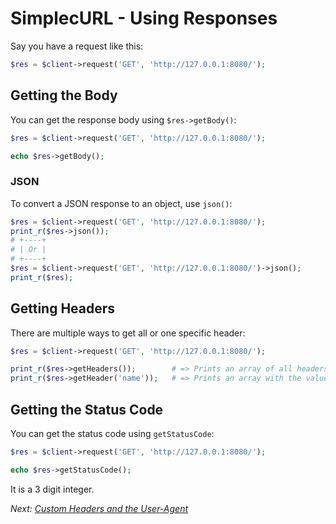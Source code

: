 # SimplecURL - Using Responses

Say you have a request like this:

```php
$res = $client->request('GET', 'http://127.0.0.1:8080/');
```

## Getting the Body

You can get the response body using `$res->getBody()`:

```php
$res = $client->request('GET', 'http://127.0.0.1:8080/');

echo $res->getBody();
```

### JSON

To convert a JSON response to an object, use `json()`:

```php
$res = $client->request('GET', 'http://127.0.0.1:8080/');
print_r($res->json());
# +----+
# | Or |
# +----+
$res = $client->request('GET', 'http://127.0.0.1:8080/')->json();
print_r($res);
```

## Getting Headers

There are multiple ways to get all or one specific header:

```php
$res = $client->request('GET', 'http://127.0.0.1:8080/');

print_r($res->getHeaders());        # => Prints an array of all headers and their values: ['Header' => [ 0 => 'Value']]
print_r($res->getHeader('name'));   # => Prints an array with the value of the header "name": [0 => 'Value']
```

## Getting the Status Code

You can get the status code using `getStatusCode`:

```php
$res = $client->request('GET', 'http://127.0.0.1:8080/');

echo $res->getStatusCode();
```

It is a 3 digit integer.

*Next: [Custom Headers and the User-Agent](custom-headers-and-the-user-agent.md)*
